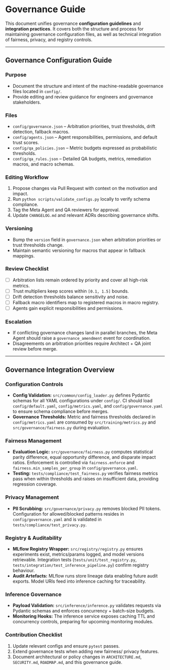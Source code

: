 # Governance Guide

This document unifies governance **configuration guidelines** and **integration practices**.
It covers both the structure and process for maintaining governance configuration files, as well as technical integration of fairness, privacy, and registry controls.

---

## Governance Configuration Guide

### Purpose

- Document the structure and intent of the machine-readable governance files located in `config/`.
- Provide editing and review guidance for engineers and governance stakeholders.

### Files

- `config/governance.json` – Arbitration priorities, trust thresholds, drift detection, fallback macros.
- `config/agents.json` – Agent responsibilities, permissions, and default trust scores.
- `config/qa_policies.json` – Metric budgets expressed as probabilistic thresholds.
- `config/qa_rules.json` – Detailed QA budgets, metrics, remediation macros, and macro schemas.

### Editing Workflow

1. Propose changes via Pull Request with context on the motivation and impact.
2. Run `python scripts/validate_configs.py` locally to verify schema compliance.
3. Tag the Meta Agent and QA reviewers for approval.
4. Update `CHANGELOG.md` and relevant ADRs describing governance shifts.

### Versioning

- Bump the `version` field in `governance.json` when arbitration priorities or trust thresholds change.
- Maintain semantic versioning for macros that appear in fallback mappings.

### Review Checklist

- [ ] Arbitration lists remain ordered by priority and cover all high-risk metrics.
- [ ] Trust multipliers keep scores within `[0.1, 1.5]` bounds.
- [ ] Drift detection thresholds balance sensitivity and noise.
- [ ] Fallback macro identifiers map to registered macros in macro registry.
- [ ] Agents gain explicit responsibilities and permissions.

### Escalation

- If conflicting governance changes land in parallel branches, the Meta Agent should raise a `governance_amendment` event for coordination.
- Disagreements on arbitration priorities require Architect + QA joint review before merge.

---

## Governance Integration Overview

### Configuration Controls

- **Config Validation:** `src/common/config_loader.py` defines Pydantic schemas for all YAML configurations under `config/`. CI should load `config/default.yaml`, `config/metrics.yaml`, and `config/governance.yaml` to ensure schema compliance before merges.
- **Governance Thresholds:** Metric and fairness thresholds declared in `config/metrics.yaml` are consumed by `src/training/metrics.py` and `src/governance/fairness.py` during evaluation.

### Fairness Management

- **Evaluation Logic:** `src/governance/fairness.py` computes statistical parity difference, equal opportunity difference, and disparate impact ratios. Enforcement is controlled via `fairness.enforce` and `fairness.min_samples_per_group` in `config/governance.yaml`.
- **Testing:** `tests/compliance/test_fairness.py` verifies fairness metrics pass when within thresholds and raises on insufficient data, providing regression coverage.

### Privacy Management

- **PII Scrubbing:** `src/governance/privacy.py` removes blocked PII tokens. Configuration for allowed/blocked patterns resides in `config/governance.yaml` and is validated in `tests/compliance/test_privacy.py`.

### Registry & Auditability

- **MLflow Registry Wrapper:** `src/registry/registry.py` ensures experiments exist, metrics/params logged, and model versions retrievable. Integration tests (`tests/unit/test_registry.py`, `tests/integration/test_inference_pipeline.py`) confirm registry behaviour.
- **Audit Artefacts:** MLflow runs store lineage data enabling future audit exports. Model URIs feed into inference caching for traceability.

### Inference Governance

- **Payload Validation:** `src/inference/inference.py` validates requests via Pydantic schemas and enforces concurrency + batch-size budgets.
- **Monitoring Hooks:** The inference service exposes caching TTL and concurrency controls, preparing for upcoming monitoring modules.

### Contribution Checklist

1. Update relevant configs and ensure `pytest` passes.
2. Extend governance tests when adding new fairness/ privacy features.
3. Document architectural or policy changes in `ARCHITECTURE.md`, `SECURITY.md`, `ROADMAP.md`, and this governance guide.
